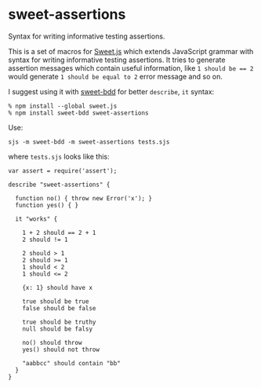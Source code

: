 # sweet-assertions

Syntax for writing informative testing assertions.

This is a set of macros for [Sweet.js][1] which extends JavaScript grammar with
syntax for writing informative testing assertions. It tries to generate
assertion messages which contain useful information, like `1 should be == 2`
would generate `1 should be equal to 2` error message and so on.

I suggest using it with [sweet-bdd][2] for better `describe`, `it` syntax:

    % npm install --global sweet.js
    % npm install sweet-bdd sweet-assertions

Use:

    sjs -m sweet-bdd -m sweet-assertions tests.sjs

where `tests.sjs` looks like this:

    var assert = require('assert');

    describe "sweet-assertions" {

      function no() { throw new Error('x'); }
      function yes() { }

      it "works" {

        1 + 2 should == 2 + 1
        2 should != 1

        2 should > 1
        2 should >= 1
        1 should < 2
        1 should <= 2

        {x: 1} should have x

        true should be true
        false should be false

        true should be truthy
        null should be falsy

        no() should throw
        yes() should not throw

        "aabbcc" should contain "bb"
      }
    }

[1]: http://sweetjs.org/
[2]: https://github.com/Havvy/sweet-bdd
